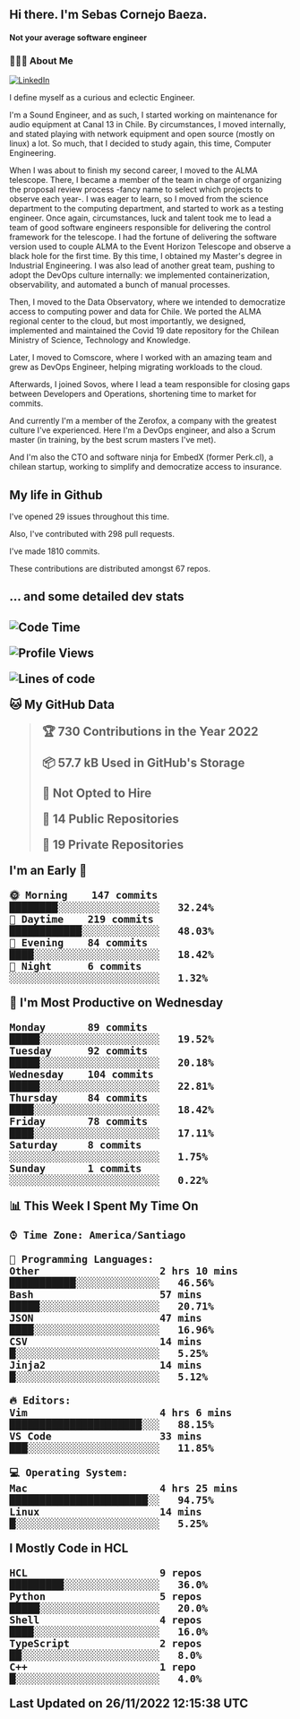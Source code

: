 <h2> Hi there.  I'm Sebas Cornejo Baeza.</h2>
<h4> Not your average software engineer</h4>
<h3> 👨🏻‍💻 About Me </h3>
<a href="http://linkedin.com/in/sebastian-cornejo-baeza/"><img alt="LinkedIn" src="https://img.shields.io/badge/Sebas%20Cornejo%20-informational?style=appveyor&logo=linkedin"></a>


I define myself as a curious and eclectic Engineer.

I'm a Sound Engineer, and as such, I started working on maintenance for audio equipment at Canal 13 in Chile.
By circumstances, I moved internally, and stated playing with network equipment and open source (mostly on linux) 
a lot. So much, that I decided to study again, this time, Computer Engineering.

When I was about to finish my second career, I moved to the ALMA telescope. There, I became a member of the team
in charge of organizing the proposal review process -fancy name to select which projects to observe each year-. 
I was eager to learn, so I moved from the science department to the computing department, and started to work as 
a testing engineer. Once again, circumstances, luck and talent took me to lead a team of good software engineers 
responsible for delivering the control framework for the telescope. I had the fortune of delivering the software
version used to couple ALMA to the Event Horizon Telescope and observe a black hole for the first time.
By this time, I obtained my Master's degree in Industrial Engineering.
I was also lead of another great team, pushing to adopt the DevOps culture internally: we implemented containerization, observability, and automated a bunch of manual processes.

Then, I moved to the Data Observatory, where we intended to democratize access to computing power
and data for Chile. We ported the ALMA regional center to the cloud, but most importantly, we designed, implemented
and maintained the Covid 19 date repository for the Chilean Ministry of Science, Technology and Knowledge.

Later, I moved to Comscore, where I worked with an amazing team and grew as DevOps Engineer, helping migrating workloads to the cloud.

Afterwards, I joined Sovos, where I lead a team responsible for closing gaps between Developers and Operations, shortening time to market for commits.

And currently I'm a member of the Zerofox, a company with the greatest culture I've experienced. Here I'm a DevOps
engineer, and also a Scrum master (in training, by the best scrum masters I've met).
 
And I'm also the CTO and software ninja for EmbedX (former Perk.cl), a chilean startup, working to simplify and democratize access to insurance.

<h2> My life in Github </h2>

I've opened 29 issues throughout this time.

Also, I've contributed with 298 pull requests.

I've made 1810 commits.

These contributions are distributed amongst 67 repos.

<h2>... and some detailed dev stats<h2>

<!--START_SECTION:waka-->
![Code Time](http://img.shields.io/badge/Code%20Time-205%20hrs%2014%20mins-blue)

![Profile Views](http://img.shields.io/badge/Profile%20Views-0-blue)

![Lines of code](https://img.shields.io/badge/From%20Hello%20World%20I%27ve%20Written-542%20Thousand%20lines%20of%20code-blue)

**🐱 My GitHub Data** 

> 🏆 730 Contributions in the Year 2022
 > 
> 📦 57.7 kB Used in GitHub's Storage 
 > 
> 🚫 Not Opted to Hire
 > 
> 📜 14 Public Repositories 
 > 
> 🔑 19 Private Repositories  
 > 
**I'm an Early 🐤** 

```text
🌞 Morning    147 commits    ████████░░░░░░░░░░░░░░░░░   32.24% 
🌆 Daytime    219 commits    ████████████░░░░░░░░░░░░░   48.03% 
🌃 Evening    84 commits     ████░░░░░░░░░░░░░░░░░░░░░   18.42% 
🌙 Night      6 commits      ░░░░░░░░░░░░░░░░░░░░░░░░░   1.32%

```
📅 **I'm Most Productive on Wednesday** 

```text
Monday       89 commits     █████░░░░░░░░░░░░░░░░░░░░   19.52% 
Tuesday      92 commits     █████░░░░░░░░░░░░░░░░░░░░   20.18% 
Wednesday    104 commits    █████░░░░░░░░░░░░░░░░░░░░   22.81% 
Thursday     84 commits     ████░░░░░░░░░░░░░░░░░░░░░   18.42% 
Friday       78 commits     ████░░░░░░░░░░░░░░░░░░░░░   17.11% 
Saturday     8 commits      ░░░░░░░░░░░░░░░░░░░░░░░░░   1.75% 
Sunday       1 commits      ░░░░░░░░░░░░░░░░░░░░░░░░░   0.22%

```


📊 **This Week I Spent My Time On** 

```text
⌚︎ Time Zone: America/Santiago

💬 Programming Languages: 
Other                    2 hrs 10 mins       ███████████░░░░░░░░░░░░░░   46.56% 
Bash                     57 mins             █████░░░░░░░░░░░░░░░░░░░░   20.71% 
JSON                     47 mins             ████░░░░░░░░░░░░░░░░░░░░░   16.96% 
CSV                      14 mins             █░░░░░░░░░░░░░░░░░░░░░░░░   5.25% 
Jinja2                   14 mins             █░░░░░░░░░░░░░░░░░░░░░░░░   5.12%

🔥 Editors: 
Vim                      4 hrs 6 mins        ██████████████████████░░░   88.15% 
VS Code                  33 mins             ███░░░░░░░░░░░░░░░░░░░░░░   11.85%

💻 Operating System: 
Mac                      4 hrs 25 mins       ███████████████████████░░   94.75% 
Linux                    14 mins             █░░░░░░░░░░░░░░░░░░░░░░░░   5.25%

```

**I Mostly Code in HCL** 

```text
HCL                      9 repos             █████████░░░░░░░░░░░░░░░░   36.0% 
Python                   5 repos             █████░░░░░░░░░░░░░░░░░░░░   20.0% 
Shell                    4 repos             ████░░░░░░░░░░░░░░░░░░░░░   16.0% 
TypeScript               2 repos             ██░░░░░░░░░░░░░░░░░░░░░░░   8.0% 
C++                      1 repo              █░░░░░░░░░░░░░░░░░░░░░░░░   4.0%

```



 Last Updated on 26/11/2022 12:15:38 UTC
<!--END_SECTION:waka-->
